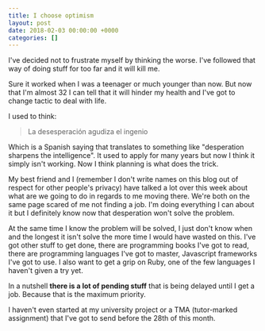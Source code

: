 ```yaml
---
title: I choose optimism
layout: post
date: 2018-02-03 00:00:00 +0000
categories: []
---
```

I've decided not to frustrate myself by thinking the worse. I've followed that way of doing stuff for too far and it will kill me. 

Sure it worked when I was a teenager or much younger than now. But now that I'm almost 32 I can tell that it will hinder my health and I've got to change tactic to deal with life. 

I used to think:

> La desesperación agudiza el ingenio

Which is a Spanish saying that translates to something like "desperation sharpens the intelligence". It used to apply for many years but now I think it simply isn't working. Now I think planning is what does the trick. 

My best friend and I (remember I don't write names on this blog out of respect for other people's privacy) have talked a lot over this week about what are we going to do in regards to me moving there. We're both on the same page scared of me not finding a job. I'm doing everything I can about it but I definitely know now that desperation won't solve the problem. 

At the same time I know the problem will be solved, I just don't know when and the longest it isn't solve the more time I would have wasted on this. I've got other stuff to get done, there are programming books I've got to read, there are programming languages I've got to master, Javascript frameworks I've got to use. I also want to get a grip on Ruby, one of the few languages I haven't given a try yet. 

In a nutshell **there is a lot of pending stuff** that is being delayed until I get a job. Because that is the maximum priority. 

I haven't even started at my university project or a TMA (tutor-marked assignment) that I've got to send before the 28th of this month. 